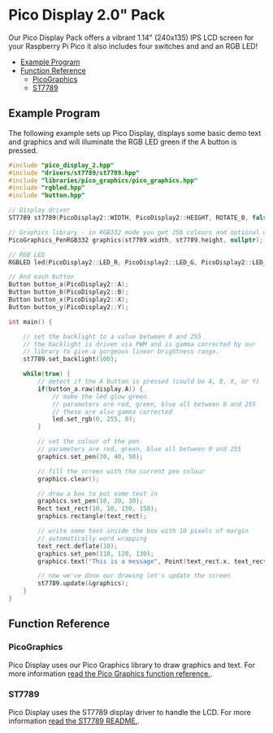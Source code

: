 # Pico Display 2.0" Pack <!-- omit in toc -->

Our Pico Display Pack offers a vibrant 1.14" (240x135) IPS LCD screen for your Raspberry Pi Pico it also includes four switches and and an RGB LED!

- [Example Program](#example-program)
- [Function Reference](#function-reference)
  - [PicoGraphics](#picographics)
  - [ST7789](#st7789)

## Example Program

The following example sets up Pico Display, displays some basic demo text and graphics and will illuminate the RGB LED green if the A button is pressed.

```c++
#include "pico_display_2.hpp"
#include "drivers/st7789/st7789.hpp"
#include "libraries/pico_graphics/pico_graphics.hpp"
#include "rgbled.hpp"
#include "button.hpp"

// Display driver
ST7789 st7789(PicoDisplay2::WIDTH, PicoDisplay2::HEIGHT, ROTATE_0, false, get_spi_pins(BG_SPI_FRONT));

// Graphics library - in RGB332 mode you get 256 colours and optional dithering for 75K RAM.
PicoGraphics_PenRGB332 graphics(st7789.width, st7789.height, nullptr);

// RGB LED
RGBLED led(PicoDisplay2::LED_R, PicoDisplay2::LED_G, PicoDisplay2::LED_B);

// And each button
Button button_a(PicoDisplay2::A);
Button button_b(PicoDisplay2::B);
Button button_x(PicoDisplay2::X);
Button button_y(PicoDisplay2::Y);

int main() {

    // set the backlight to a value between 0 and 255
    // the backlight is driven via PWM and is gamma corrected by our
    // library to give a gorgeous linear brightness range.
    st7789.set_backlight(100);

    while(true) {
        // detect if the A button is pressed (could be A, B, X, or Y)
        if(button_a.raw(display.A)) {
            // make the led glow green
            // parameters are red, green, blue all between 0 and 255
            // these are also gamma corrected
            led.set_rgb(0, 255, 0);
        }

        // set the colour of the pen
        // parameters are red, green, blue all between 0 and 255
        graphics.set_pen(30, 40, 50);

        // fill the screen with the current pen colour
        graphics.clear();

        // draw a box to put some text in
        graphics.set_pen(10, 20, 30);
        Rect text_rect(10, 10, 150, 150);
        graphics.rectangle(text_rect);

        // write some text inside the box with 10 pixels of margin
        // automatically word wrapping
        text_rect.deflate(10);
        graphics.set_pen(110, 120, 130);
        graphics.text("This is a message", Point(text_rect.x, text_rect.y), text_rect.w);

        // now we've done our drawing let's update the screen
        st7789.update(&graphics);
    }
}
```

## Function Reference

### PicoGraphics

Pico Display uses our Pico Graphics library to draw graphics and text. For more information [read the Pico Graphics function reference.](../pico_graphics/README.md#function-reference).

### ST7789

Pico Display uses the ST7789 display driver to handle the LCD. For more information [read the ST7789 README.](../../drivers/st7789/README.md).